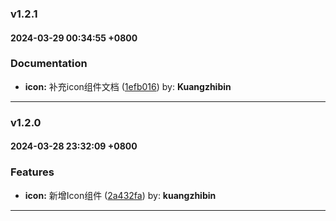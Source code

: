 ### v1.2.1
#### 2024-03-29 00:34:55 +0800

### Documentation

* **icon:** 补充icon组件文档  ([1efb016](https://github.com/bin-K/ued-plus/commit/1efb016)) by: **Kuangzhibin**

---

### v1.2.0
#### 2024-03-28 23:32:09 +0800

### Features

* **icon:** 新增Icon组件  ([2a432fa](https://github.com/bin-K/ued-plus/commit/2a432fa)) by: **kuangzhibin**

---
